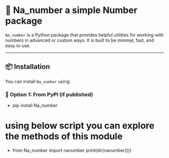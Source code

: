 # 🔢 Na_number a simple Number package 

`Na_number` is a Python package that provides helpful utilities for working with numbers in advanced or custom ways. It is built to be minimal, fast, and easy to use.

---

## 📦 Installation

You can install `Na_number` using:

### 🔧 Option 1: From PyPI (if published)
- pip install Na_number
# using below script you can explore the methods of this module 
- from Na_number import nanumber
  print(dir(nanumber()))

